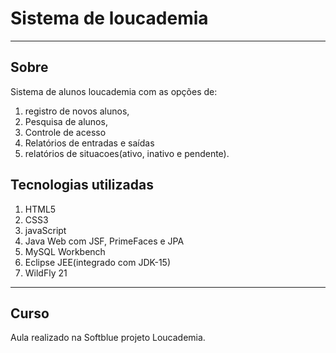 # Sistema de loucademia
___
## Sobre
   Sistema de alunos loucademia com as opções de:
  1) registro de novos alunos, 
  2) Pesquisa de alunos,
  3) Controle de acesso
  4) Relatórios de entradas e saídas 
  5) relatórios de situacoes(ativo, inativo e pendente).
 
## Tecnologias utilizadas
   1. HTML5
   2. CSS3
   3. javaScript
   4. Java Web com JSF, PrimeFaces e JPA
   5. MySQL Workbench
   6. Eclipse JEE(integrado com JDK-15)
   7. WildFly 21

___
## Curso
  Aula realizado na Softblue projeto Loucademia.
   
